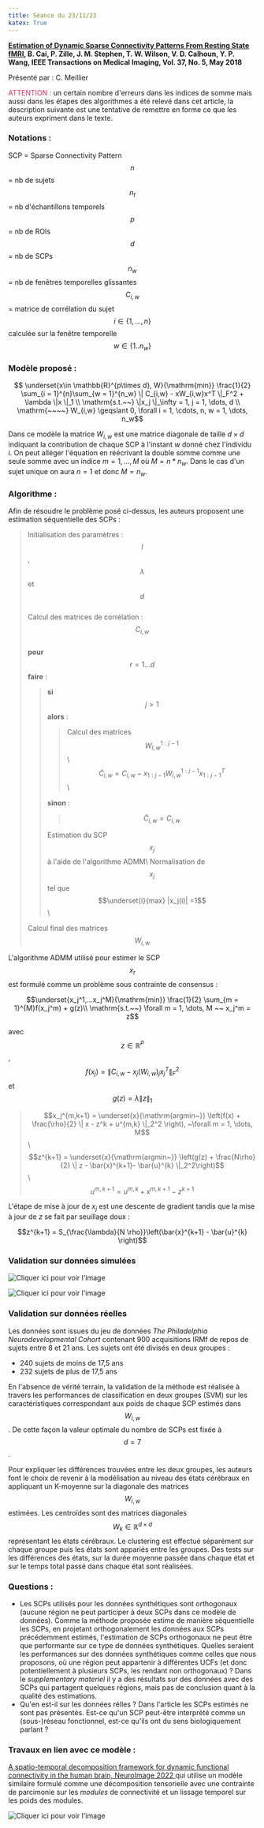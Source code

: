 ```yaml
---
title: Séance du 23/11/23
katex: True
---
```


**[Estimation of Dynamic Sparse Connectivity Patterns From Resting State fMRI](https://www.ncbi.nlm.nih.gov/pmc/articles/PMC7640371/), B. Cai, P. Zille, J. M. Stephen, T. W. Wilson, V. D. Calhoun, Y. P. Wang, IEEE Transactions on Medical Imaging, Vol. 37, No. 5, May 2018**

Présenté par : C. Meillier 

<span style="color: #DF285B"> ATTENTION : </span> un certain nombre d'erreurs dans les indices de somme mais aussi dans les étapes des algorithmes a été relevé dans cet article, la description suivante est une tentative de remettre en forme ce que les auteurs expriment dans le texte. 


### Notations :
SCP = Sparse Connectivity Pattern  
$$n$$ = nb de sujets  
$$n_t$$ = nb d'échantillons temporels   
$$p$$ = nb de ROIs   
$$d$$ = nb de SCPs   
$$n_w$$ = nb de fenêtres temporelles glissantes
$$C_{i,w}$$ = matrice de corrélation du sujet $$i \in \{1,..., n\}$$ calculée sur la fenêtre temporelle $$w \in \{1 .. n_w\}$$




### Modèle proposé :

$$ \underset{x\in \mathbb{R}^{p\times d}, W}{\mathrm{min}} \frac{1}{2} \sum_{i = 1}^{n}\sum_{w = 1}^{n_w} \| C_{i,w} - xW_{i,w}x^T \|_F^2 + \lambda \|x \|_1 \\
\mathrm{s.t.~~} \|x_j \|_\infty = 1, j = 1, \dots, d  \\
\mathrm{~~~~} W_{i,w} \geqslant 0, \forall i = 1, \cdots, n, w = 1, \dots, n_w$$

Dans ce modèle la matrice $W_{i,w}$ est une matrice diagonale de taille $d\times d$ indiquant la contribution de chaque SCP à l'instant $w$ donné chez l'individu $i$. On peut alléger l'équation en réécrivant la double somme comme une seule somme avec un indice $m = 1, \dots, M$ où $M = n*n_w$. Dans le cas d'un sujet unique on aura $n = 1$ et donc $M = n_w$.


### Algorithme : 

Afin de résoudre le problème posé ci-dessus, les auteurs proposent une estimation séquentielle des SCPs : 

> Initialisation des paramètres : $$l$$, $$\lambda$$ et $$d$$   
> Calcul des matrices de corrélation : $$C_{i,w}$$  
> **pour**  $$r = 1 ... d$$ **faire** :  
> > **si** $$j > 1$$ **alors** :
> > > Calcul des matrices $$W_{i,w}^{1:j-1}$$\\
> > > $$\tilde{C}_{i,w} = C_{i,w} - x_{1:j-1}W_{i,w}^{1:j-1}x_{1:j-1}^T$$\\
> > 
> > **sinon** : 
> > > $$\tilde{C}_{i,w} = C_{i,w}$$
> >       
> > Estimation du SCP $$x_j$$ à l'aide de l'algorithme ADMM\\
> > Normalisation de $$x_j$$ tel que $$\underset{i}{max} |x_j(i)| =1$$\\
> 
> Calcul final des matrices $$W_{i,w}$$   



L'algorithme ADMM utilisé pour estimer le SCP $$x_r$$ est formulé comme un problème sous contrainte de consensus : 

$$\underset{x_j^1,...x_j^M}{\mathrm{min}} \frac{1}{2} \sum_{m = 1}^{M}f(x_j^m) + g(z)\\
\mathrm{s.t.~~} \forall m = 1, \dots, M ~~ x_j^m = z$$  

avec $$z\in \mathbb{R}^{P}$$, $$f(x_j) = \| C_{i,w} - x_j(W_{i,w})_jx_j^T \|_F^2 $$ et $$g(z) = \lambda\|z\|_1 $$


> $$x_j^{m,k+1} = \underset{x}{\mathrm{argmin~}} \left(f(x) + \frac{\rho}{2} \| x - z^k + u^{m,k} \|_2^2 \right), ~\forall m = 1, \dots, M$$   \\
> $$z^{k+1} = \underset{x}{\mathrm{argmin~}} \left(g(z) + \frac{N\rho}{2} \| z - \bar{x}^{k+1}- \bar{u}^{k} \|_2^2\right)$$    \\
> $$u^{m,k+1} = u^{m, k} + x^{m, k+1} - z^{k+1}$$     

L'étape de mise à jour de $x_j$ est une descente de gradient tandis que la mise à jour de $z$ se fait par seuillage doux :

$$z^{k+1} = S_{\frac{\lambda}{N \rho}}\left(\bar{x}^{k+1} -  \bar{u}^{k}  \right)$$ 

### Validation sur données simulées 

![Cliquer ici pour voir l'image](fig2.png "Données simulées avec 3 SCPs")

![Cliquer ici pour voir l'image](fig3.png "Résultats SCPs estimés et activité temporelle associée")





### Validation sur données réelles

Les données  sont issues du jeu de données *The Philadelphia Neurodevelopmental Cohort*  contenant 900 acquisitions IRMf de repos de sujets entre 8 et 21 ans. Les sujets ont été divisés en deux groupes : 
* 240 sujets de moins de 17,5 ans
* 232 sujets de plus de 17,5 ans


En l'absence de vérité terrain, la validation de la méthode est réalisée à travers les performances de classification en deux groupes (SVM) sur les caractéristiques correspondant aux poids de chaque SCP estimés dans $$W_{i,w}$$. De cette façon la valeur optimale du nombre de SCPs est fixée à $$d = 7$$. 

Pour expliquer les différences trouvées entre les deux groupes, les auteurs font le choix de revenir à la modélisation au niveau des états cérébraux en appliquant un K-moyenne sur la diagonale des matrices $$W_{i,w}$$ estimées. Les centroïdes sont des matrices diagonales $$W_k \in\mathbb{R}^{d\times d}$$ représentant les états cérébraux. Le clustering est effectué séparément sur chaque groupe puis les états sont appariés entre les groupes. Des tests sur les différences des états, sur la durée moyenne passée dans chaque état et sur le temps total passé dans chaque état sont réalisées. 

### Questions : 
* Les SCPs utilisés pour les données synthétiques sont orthogonaux (aucune région ne peut participer à deux SCPs dans ce modèle de données). Comme la méthode proposée estime de manière séquentielle les SCPs, en projetant orthogonalement les données aux SCPs précédemment estimés, l'estimation de SCPs orthogonaux ne peut être que performante sur ce type de données synthétiques. Quelles seraient les performances sur des données synthétiques comme celles que nous proposons, où une région peut appartenir à différentes UCFs (et donc potentiellement à plusieurs SCPs, les rendant non orthogonaux) ? Dans le *supplementary materiel* il y a des résultats sur des données avec des SCPs qui partagent quelques régions, mais pas de conclusion quant à la qualité des estimations. 
* Qu'en est-il sur les données rélles ? Dans l'article les SCPs estimés ne sont pas présentés. Est-ce qu'un SCP peut-être interprété comme un (sous-)réseau fonctionnel, est-ce qu'ils ont du sens biologiquement parlant ? 

### Travaux en lien avec ce modèle :
[ A spatio-temporal decomposition framework for dynamic functional connectivity in the human brain, NeuroImage 2022 ](https://www.sciencedirect.com/science/article/pii/S1053811922007339/pdf) qui utilise un modèle similaire formulé comme une décomposition tensorielle avec une contrainte de parcimonie sur les *modules* de connectivité et un lissage temporel sur les poids des modules. 

![Cliquer ici pour voir l'image](figure_Xiao2022.png "Modèle de décomposition spatio-temporel")
